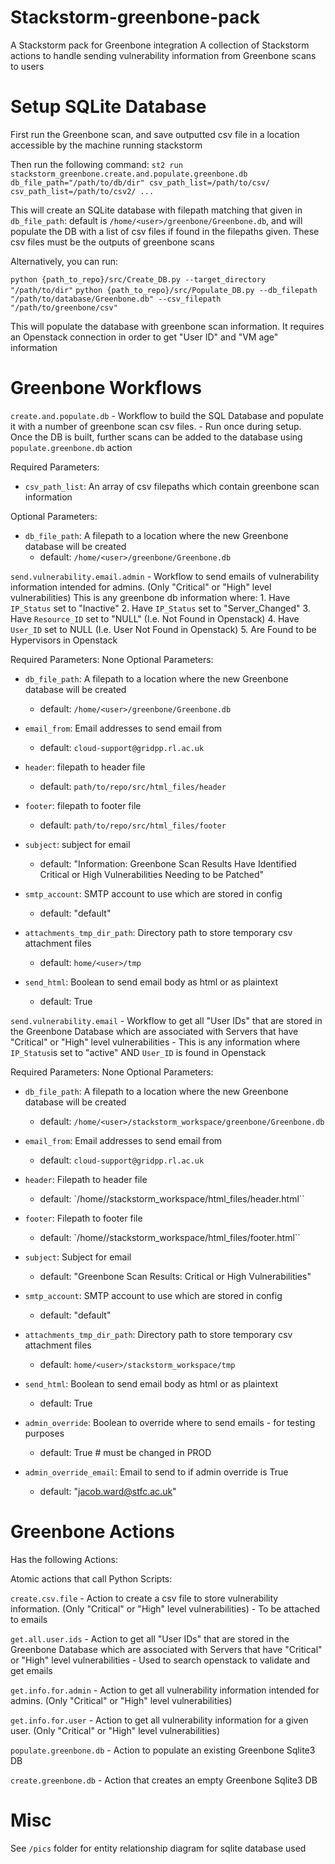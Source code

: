# Stackstorm-greenbone-pack
A Stackstorm pack for Greenbone integration
A collection of Stackstorm actions to handle sending vulnerability information from Greenbone scans to users

# Setup SQLite Database

First run the Greenbone scan, and save outputted csv file in a location accessible by the machine running stackstorm

Then run the following command:
`st2 run stackstorm_greenbone.create.and.populate.greenbone.db db_file_path="/path/to/db/dir" csv_path_list=/path/to/csv/ csv_path_list=/path/to/csv2/ ...`

This will create an SQLite database with filepath matching that given in `db_file_path`: default is `/home/<user>/greenbone/Greenbone.db`, and will populate the DB with a list of csv files if found in the filepaths given. These csv files must be the outputs of greenbone scans

Alternatively, you can run:

`python {path_to_repo}/src/Create_DB.py --target_directory "/path/to/dir"`
`python {path_to_repo}/src/Populate_DB.py --db_filepath "/path/to/database/Greenbone.db" --csv_filepath "/path/to/greenbone/csv"`

This will populate the database with greenbone scan information. It requires an Openstack connection in order to get "User ID" and "VM age" information


# Greenbone Workflows

`create.and.populate.db` - Workflow to build the SQL Database and populate it with a number of greenbone scan csv files.
	- Run once during setup. Once the DB is built, further scans can be added to the database using `populate.greenbone.db` action

Required Parameters:
- `csv_path_list`: An array of csv filepaths which contain greenbone scan information

Optional Parameters:
- `db_file_path`: A filepath to a location where the new Greenbone database will be created
	- default: `/home/<user>/greenbone/Greenbone.db`


`send.vulnerability.email.admin` - Workflow to send emails of vulnerability information intended for admins. (Only "Critical" or "High" level vulnerabilities)
This is any greenbone db information where:
	1. Have `IP_Status` set to "Inactive"
  	2. Have `IP_Status` set to "Server_Changed"
  	3. Have `Resource_ID` set to "NULL" (I.e. Not Found in Openstack)
  	4. Have `User_ID` set to NULL (I.e. User Not Found in Openstack)
	5. Are Found to be Hypervisors in Openstack

Required Parameters: None
Optional Parameters:
- `db_file_path`: A filepath to a location where the new Greenbone database will be created
	- default: `/home/<user>/greenbone/Greenbone.db`

- `email_from`: Email addresses to send email from
	- default: `cloud-support@gridpp.rl.ac.uk`

- `header`: filepath to header file
	- default: `path/to/repo/src/html_files/header`

- `footer`: filepath to footer file
	- default: `path/to/repo/src/html_files/footer`

- `subject`: subject for email
	- default: "Information: Greenbone Scan Results Have Identified Critical or High Vulnerabilities Needing to be Patched"  

- `smtp_account`: SMTP account to use which are stored in config
	- default: "default"

- `attachments_tmp_dir_path`: Directory path to store temporary csv attachment files
	- default: `home/<user>/tmp`

- `send_html`: Boolean to send email body as html or as plaintext
	- default: True


`send.vulnerability.email` - Workflow to get all "User IDs" that are stored in the Greenbone Database which are associated with Servers that have "Critical" or "High" level vulnerabilities
	- This is any information where `IP_Status`is set to "active" AND `User_ID` is found in Openstack

Required Parameters: None
Optional Parameters:
- `db_file_path`: A filepath to a location where the new Greenbone database will be created
	- default: `/home/<user>/stackstorm_workspace/greenbone/Greenbone.db`

- `email_from`: Email addresses to send email from
	- default: `cloud-support@gridpp.rl.ac.uk`

- `header`: Filepath to header file
	- default: `/home/<user>/stackstorm_workspace/html_files/header.html``

- `footer`: Filepath to footer file
	- default: `/home/<user>/stackstorm_workspace/html_files/footer.html``

- `subject`: Subject for email
	- default: "Greenbone Scan Results: Critical or High Vulnerabilities"  

- `smtp_account`: SMTP account to use which are stored in config
	- default: "default"

- `attachments_tmp_dir_path`: Directory path to store temporary csv attachment files
	- default: `home/<user>/stackstorm_workspace/tmp`

- `send_html`: Boolean to send email body as html or as plaintext
	- default: True

- `admin_override`: Boolean to override where to send emails - for testing purposes
	- default: True 	# must be changed in PROD

- `admin_override_email`: Email to send to if admin override is True
	- default: "jacob.ward@stfc.ac.uk"

# Greenbone Actions

Has the following Actions:

Atomic actions that call Python Scripts:

`create.csv.file` - Action to create a csv file to store vulnerability information. (Only "Critical" or "High" level vulnerabilities)
	- To be attached to emails

`get.all.user.ids` - Action to get all "User IDs" that are stored in the Greenbone Database which are associated with Servers that have "Critical" or "High" level vulnerabilities
	- Used to search openstack to validate and get emails

`get.info.for.admin` - Action to get all vulnerability information intended for admins. (Only "Critical" or "High" level vulnerabilities)

`get.info.for.user` - Action to get all vulnerability information for a given user. (Only "Critical" or "High" level vulnerabilities)

`populate.greenbone.db` - Action to populate an existing Greenbone Sqlite3 DB

`create.greenbone.db` - Action that creates an empty Greenbone Sqlite3 DB

 # Misc

See `/pics` folder for entity relationship diagram for sqlite database used
